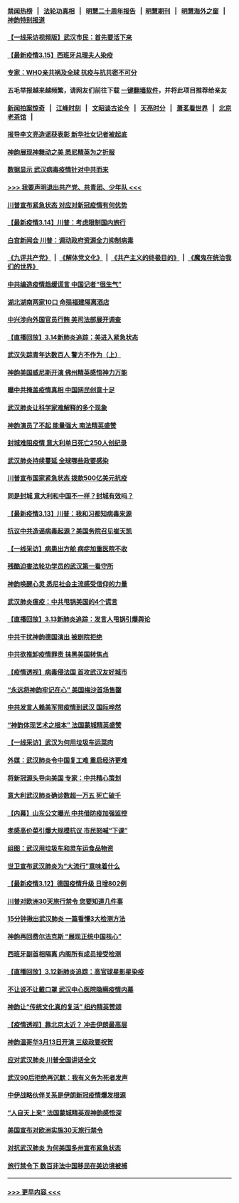 #### [禁闻热榜](热点新闻.md?=0)  &nbsp;&nbsp;|&nbsp;&nbsp; [法轮功真相](https://github.com/gfw-breaker/truth/blob/master/README.md?=0) &nbsp;&nbsp;|&nbsp;&nbsp; [明慧二十周年报告](https://github.com/gfw-breaker/mh-reports/blob/master/README.md?=0) &nbsp;&nbsp;|&nbsp;&nbsp;[明慧期刊](https://github.com/gfw-breaker/mh-qikan) &nbsp;&nbsp;|&nbsp;&nbsp; [明慧海外之窗](https://github.com/gfw-breaker/mh-news/blob/master/README.md?=0) &nbsp;&nbsp;|&nbsp;&nbsp; [神韵特别报道](https://github.com/gfw-breaker/mh-news/blob/master/shenyun.md?=0)
#### [【一线采访视频版】武汉市民：首先要活下来](../pages/nf4514/n11941189.md?t=03151032) 
#### [【最新疫情3.15】西班牙总理夫人染疫](../pages/nf4514/n11940988.md?t=03151032) 
#### [专家：WHO亲共祸及全球 抗疫与抗共密不可分](../pages/nf4514/n11935110.md?t=03151032) 
#### 五毛举报越来越频繁，请网友们前往下载 [一键翻墙软件](https://github.com/gfw-breaker/ssr-accounts)，并将此项目推荐给亲友
#### [新闻拍案惊奇](https://github.com/gfw-breaker/banned-news/blob/master/pages/link4.md) &nbsp;&nbsp;|&nbsp;&nbsp; [江峰时刻](https://github.com/gfw-breaker/banned-news/blob/master/pages/link4.md) &nbsp;&nbsp;|&nbsp;&nbsp; [文昭谈古论今](https://github.com/gfw-breaker/banned-news/blob/master/pages/link4.md) &nbsp;&nbsp;|&nbsp;&nbsp; [天亮时分](https://github.com/gfw-breaker/banned-news/blob/master/pages/link4.md) &nbsp;&nbsp;|&nbsp;&nbsp; [萧茗看世界](https://github.com/gfw-breaker/banned-news/blob/master/pages/link4.md) &nbsp;&nbsp;|&nbsp;&nbsp; [北京老茶馆](https://github.com/gfw-breaker/banned-news/blob/master/pages/link4.md) &nbsp;&nbsp;|&nbsp;&nbsp; 
#### [报导李文亮造谣获表彰 新华社女记者被起底](../pages/nf4514/n11939689.md?t=03151032) 
#### [神韵展现神舞动之美 悉尼精英为之折服](../pages/nf4514/n11940887.md?t=03151032) 
#### [数据显示 武汉病毒疫情针对中共而来](../pages/nf4514/n11940697.md?t=03151032) 
#### [>>> 我要声明退出共产党、共青团、少年队 <<<](https://github.com/begood0513/goodnews/blob/master/quit/letter.md) 
#### [川普宣布紧急状态 对应对新冠疫情有何优势](../pages/nf4514/n11940632.md?t=03151032) 
#### [【最新疫情3.14】川普：考虑限制国内旅行](../pages/nf4514/n11939189.md?t=03151032) 
#### [白宫新闻会 川普：调动政府资源全力抑制病毒](../pages/nf4514/n11940558.md?t=03151032) 
#### [《九评共产党》](https://github.com/begood0513/9ping.md/blob/master/README.md) &nbsp;|&nbsp; [《解体党文化》](../../../../jtdwh.md/blob/master/README.md)  &nbsp;|&nbsp; [《共产主义的终极目的》](../../../../gczydzjmd.md/blob/master/README.md) &nbsp;|&nbsp; [《魔鬼在统治我们的世界》](../../../../mgztzwmdsj.md/blob/master/README.md) 
#### [中共编造疫情趋缓谎言 中国记者“很生气”](../pages/nf4514/n11940605.md?t=03151032) 
#### [湖北湖南两家10口 命殒福建隔离酒店](../pages/nf4514/n11940419.md?t=03151032) 
#### [中兴涉向外国官员行贿 美司法部展开调查](../pages/nf4514/n11940378.md?t=03151032) 
#### [【直播回放】3.14新肺炎追踪：美进入紧急状态](../pages/nf4514/n11940229.md?t=03151032) 
#### [武汉失踪青年达数百人 警方不作为（上）](../pages/nf4514/n11939304.md?t=03151032) 
#### [神韵美国威尼斯开演 佛州精英感悟神力万能](../pages/nf4514/n11939847.md?t=03151032) 
#### [曝中共掩盖疫情真相 中国网民创意十足](../pages/nf4514/n11939039.md?t=03151032) 
#### [武汉肺炎让科学家难解释的多个现象](../pages/nf4514/n11938553.md?t=03151032) 
#### [神韵演员了不起 能量强大 南法精英盛赞](../pages/nf4514/n11939368.md?t=03151032) 
#### [封城难阻疫情 意大利单日死亡250人创纪录](../pages/nf4514/n11939185.md?t=03151032) 
#### [武汉肺炎持续蔓延 全球哪些政要感染](../pages/nf4514/n11938672.md?t=03151032) 
#### [川普宣布国家紧急状态 拨款500亿美元抗疫](../pages/nf4514/n11939032.md?t=03151032) 
#### [同是封城 意大利和中国不一样？封城有效吗？](../pages/nf4514/n11938855.md?t=03151032) 
#### [【最新疫情3.13】川普：我和习都知病毒来源](../pages/nf4514/n11936755.md?t=03151032) 
#### [抗议中共造谣病毒起源？美国务院召见崔天凯](../pages/nf4514/n11938747.md?t=03151032) 
#### [【一线采访】病患出方舱 病症加重医院不收](../pages/nf4514/n11938627.md?t=03151032) 
#### [残酷迫害法轮功学员的武汉第一看守所](../pages/nf4514/n11935225.md?t=03151032) 
#### [神韵唤醒心灵 悉尼社会主流感受信仰的力量](../pages/nf4514/n11938756.md?t=03151032) 
#### [武汉肺炎瘟疫：中共甩锅美国的4个谎言](../pages/nf4514/n11938370.md?t=03151032) 
#### [【直播回放】3.13新肺炎追踪：发言人甩锅引爆舆论](../pages/nf4514/n11938042.md?t=03151032) 
#### [中共干扰神韵德国演出 被剧院拒绝](../pages/nf4514/n11927987.md?t=03151032) 
#### [中共欲推卸疫情罪责 抹黑美国转焦点](../pages/nf4514/n11937702.md?t=03151032) 
#### [【疫情透视】病毒侵法国 首攻武汉友好城市](../pages/nf4514/n11933899.md?t=03151032) 
#### [“永远将神韵牢记在心” 美国梅沙首场售罄](../pages/nf4514/n11937517.md?t=03151032) 
#### [中共发言人赖美军带疫情到武汉 国际哗然](../pages/nf4514/n11936484.md?t=03151032) 
#### [“神韵体现艺术之根本” 法国蒙城精英盛赞](../pages/nf4514/n11937066.md?t=03151032) 
#### [【一线采访】武汉为何用垃圾车运菜肉](../pages/nf4514/n11936647.md?t=03151032) 
#### [外媒：武汉肺炎令中国复工难 重启经济更难](../pages/nf4514/n11936267.md?t=03151032) 
#### [将新冠源头导向美国 专家：中共精心策划](../pages/nf4514/n11936432.md?t=03151032) 
#### [意大利武汉肺炎确诊数超一万五 死亡破千](../pages/nf4514/n11936332.md?t=03151032) 
#### [【内幕】山东公文曝光 中共借防疫加强监控](../pages/nf4514/n11934303.md?t=03151032) 
#### [孝感高价菜引爆大规模抗议 市民怒喊“下课”](../pages/nf4514/n11936264.md?t=03151032) 
#### [组图：武汉用垃圾车和灵车运食品物资](../pages/nf4514/n11935329.md?t=03151032) 
#### [世卫宣布武汉肺炎为“大流行”意味着什么](../pages/nf4514/n11935933.md?t=03151032) 
#### [【最新疫情3.12】德国疫情升级 日增802例](../pages/nf4514/n11933628.md?t=03151032) 
#### [川普对欧洲30天旅行禁令 您要知道几件事](../pages/nf4514/n11935870.md?t=03151032) 
#### [15分钟揪出武汉肺炎 一篇看懂3大检测方法](../pages/nf4514/n11933731.md?t=03151032) 
#### [神韵再回费尔法克斯 “展现正统中国核心”](../pages/nf4514/n11932754.md?t=03151032) 
#### [西班牙副首相隔离 内阁所有成员接受检测](../pages/nf4514/n11935473.md?t=03151032) 
#### [【直播回放】3.12新肺炎追踪：高官球星影星染疫](../pages/nf4514/n11935368.md?t=03151032) 
#### [不让说不让戴口罩 武汉中心医院隐瞒疫情内幕](../pages/nf4514/n11934980.md?t=03151032) 
#### [神韵让“传统文化真的复活” 纽约精英赞颂](../pages/nf4514/n11935011.md?t=03151032) 
#### [【疫情透视】靠北京太近？ 冲击伊朗最高层](../pages/nf4514/n11933475.md?t=03151032) 
#### [神韵温哥华3月13日开演 三级政要祝贺](../pages/nf4514/n11933782.md?t=03151032) 
#### [应对武汉肺炎 川普全国讲话全文](../pages/nf4514/n11934150.md?t=03151032) 
#### [武汉90后拒绝再沉默：我有义务为死者发声](../pages/nf4514/n11934044.md?t=03151032) 
#### [中伊战略伙伴关系是伊朗新冠疫情爆发根源](../pages/nf4514/n11933637.md?t=03151032) 
#### [“人自天上来” 法国蒙城精英观神韵感悟深](../pages/nf4514/n11933874.md?t=03151032) 
#### [美国宣布对欧洲实施30天旅行禁令](../pages/nf4514/n11933815.md?t=03151032) 
#### [对抗武汉肺炎 为何美国多州宣布紧急状态](../pages/nf4514/n11933167.md?t=03151032) 
#### [旅行禁令下 数百非法中国移民在美边境被捕](../pages/nf4514/n11933581.md?t=03151032) 

----
#### [ >>> 更早内容 <<< ](../indexes/nf4514-earlier.md)
